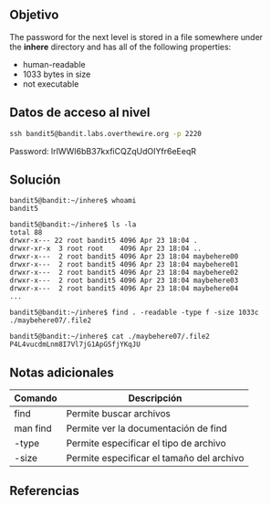## Objetivo
The password for the next level is stored in a file somewhere under the **inhere** directory and has all of the following properties:

- human-readable
- 1033 bytes in size
- not executable
## Datos de acceso al nivel
``` cmd
ssh bandit5@bandit.labs.overthewire.org -p 2220
```
Password: lrIWWI6bB37kxfiCQZqUdOIYfr6eEeqR
## Solución

``` shell
bandit5@bandit:~/inhere$ whoami
bandit5

bandit5@bandit:~/inhere$ ls -la
total 88
drwxr-x--- 22 root bandit5 4096 Apr 23 18:04 .
drwxr-xr-x  3 root root    4096 Apr 23 18:04 ..
drwxr-x---  2 root bandit5 4096 Apr 23 18:04 maybehere00
drwxr-x---  2 root bandit5 4096 Apr 23 18:04 maybehere01
drwxr-x---  2 root bandit5 4096 Apr 23 18:04 maybehere02
drwxr-x---  2 root bandit5 4096 Apr 23 18:04 maybehere03
drwxr-x---  2 root bandit5 4096 Apr 23 18:04 maybehere04
...

bandit5@bandit:~/inhere$ find . -readable -type f -size 1033c
./maybehere07/.file2

bandit5@bandit:~/inhere$ cat ./maybehere07/.file2
P4L4vucdmLnm8I7Vl7jG1ApGSfjYKqJU
```

## Notas adicionales

|Comando| Descripción|
|-----------|---------|
|find |Permite buscar archivos|
|man find |Permite ver la documentación de find|
|-type |Permite especificar el tipo de archivo|
|-size |Permite especificar el tamaño del archivo|
## Referencias